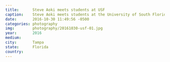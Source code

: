 ```yaml
---
title:  	Steve Aoki meets students at USF
caption:	Steve Aoki meets students at the University of South Florida
date:   	2016-10-30 11:49:56 -0500
categories: photography
img:		photography/20161030-usf-01.jpg
year:		2016
medium:
city:		Tampa
state:		Florida
country:
---
```

